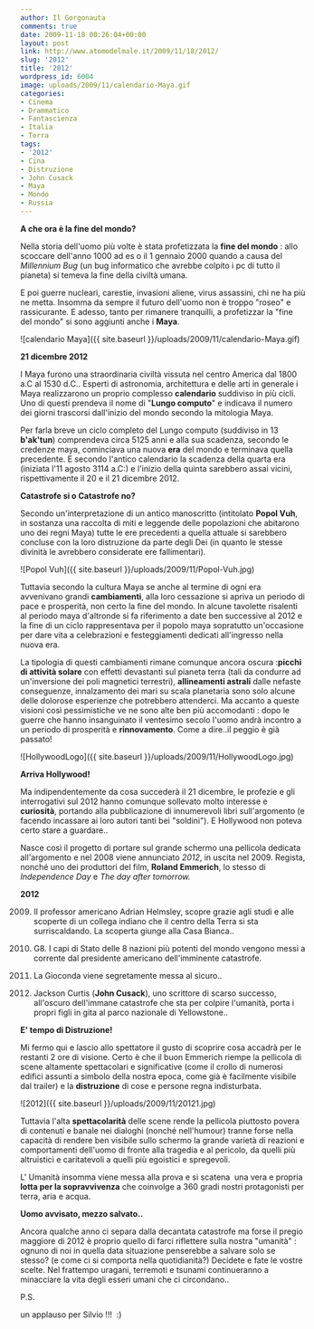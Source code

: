 ```yaml
---
author: Il Gorgonauta
comments: true
date: 2009-11-18 00:26:04+00:00
layout: post
link: http://www.atomodelmale.it/2009/11/18/2012/
slug: '2012'
title: '2012'
wordpress_id: 6004
image: uploads/2009/11/calendario-Maya.gif
categories:
- Cinema
- Drammatico
- Fantascienza
- Italia
- Terra
tags:
- '2012'
- Cina
- Distruzione
- John Cusack
- Maya
- Mondo
- Russia
---
```


**A che ora è la fine del mondo?**

Nella storia dell'uomo più volte è stata profetizzata la **fine del mondo** : allo scoccare dell'anno 1000 ad es o il 1 gennaio 2000 quando a causa del _Millennium Bug_ (un bug informatico che avrebbe colpito i pc di tutto il pianeta) si temeva la fine della civiltà umana.

E poi guerre nucleari, carestie, invasioni aliene, virus assassini, chi ne ha più ne metta. Insomma da sempre il futuro dell'uomo non è troppo "roseo" e rassicurante. E adesso, tanto per rimanere tranquilli, a profetizzar la "fine del mondo" si sono aggiunti anche i **Maya**.

![calendario Maya]({{ site.baseurl }}/uploads/2009/11/calendario-Maya.gif)

**21 dicembre 2012**

I Maya furono una straordinaria civiltà vissuta nel centro America dal 1800 a.C al 1530 d.C.. Esperti di astronomia, architettura e delle arti in generale i Maya realizzarono un proprio complesso **calendario** suddiviso in più cicli. Uno di questi prendeva il nome di "**Lungo computo**" e indicava il numero dei giorni trascorsi dall'inizio del mondo secondo la mitologia Maya.

Per farla breve un ciclo completo del Lungo computo (suddiviso in 13 **b'ak'tun**) comprendeva circa 5125 anni e alla sua scadenza, secondo le credenze maya, cominciava una nuova **era** del mondo e terminava quella precedente. E secondo l'antico calendario la scadenza della quarta era (iniziata l'11 agosto 3114 a.C:) e l'inizio della quinta sarebbero assai vicini, rispettivamente il 20 e il 21 dicembre 2012.

**Catastrofe si o Catastrofe no?**

Secondo un'interpretazione di un antico manoscritto (intitolato **Popol Vuh**, in sostanza una raccolta di miti e leggende delle popolazioni che abitarono uno dei regni Maya) tutte le ere precedenti a quella attuale si sarebbero concluse con la loro distruzione da parte degli Dei (in quanto le stesse divinità le avrebbero considerate ere fallimentari).

![Popol Vuh]({{ site.baseurl }}/uploads/2009/11/Popol-Vuh.jpg)

Tuttavia secondo la cultura Maya se anche al termine di ogni era avvenivano grandi **cambiamenti**, alla loro cessazione si apriva un periodo di pace e prosperità, non certo la fine del mondo. In alcune tavolette risalenti al periodo maya d'altronde si fa riferimento a date ben successive al 2012 e la fine di un ciclo rappresentava per il popolo maya sopratutto un'occasione per dare vita a celebrazioni e festeggiamenti dedicati all'ingresso nella nuova era.

La tipologia di questi cambiamenti rimane comunque ancora oscura :**picchi di attività solare** con effetti devastanti sul pianeta terra (tali da condurre ad un'inversione dei poli magnetici terrestri), **allineamenti astrali** dalle nefaste conseguenze, innalzamento dei mari su scala planetaria sono solo alcune delle dolorose esperienze che potrebbero attenderci. Ma accanto a queste visioni così pessimistiche ve ne sono alte ben più accomodanti :  dopo le guerre che hanno insanguinato il ventesimo secolo l'uomo andrà incontro a un  periodo di prosperità e **rinnovamento**. Come a dire..il peggio è già passato!

![HollywoodLogo]({{ site.baseurl }}/uploads/2009/11/HollywoodLogo.jpg)

**Arriva Hollywood!**

Ma indipendentemente da cosa succederà il 21 dicembre, le profezie e gli interrogativi sul 2012 hanno comunque sollevato molto interesse e **curiosità**, portando alla pubblicazione di innumerevoli libri sull'argomento (e facendo incassare ai loro autori tanti bei "soldini"). E Hollywood non poteva certo stare a guardare..

Nasce così il progetto di portare sul grande schermo una pellicola dedicata all'argomento e nel 2008 viene annunciato _2012_, in uscita nel 2009. Regista, nonché uno dei produttori del film, **Roland Emmerich**, lo stesso di _Independence Day_ e _The day after tomorrow._

**2012**

2009. Il professor americano Adrian Helmsley, scopre grazie agli studi e alle scoperte di un collega indiano che il centro della Terra si sta surriscaldando. La scoperta giunge alla Casa Bianca..

2010. G8. I capi di Stato delle 8 nazioni più potenti del mondo vengono messi a corrente dal presidente americano dell'imminente catastrofe.

2011. La Gioconda viene segretamente messa al sicuro..

2012. Jackson Curtis (**John Cusack**), uno scrittore di scarso successo, all'oscuro dell'immane catastrofe che sta per colpire l'umanità, porta i propri figli in gita al parco nazionale di Yellowstone..

**E' tempo di Distruzione!**

Mi fermo qui e lascio allo spettatore il gusto di scoprire cosa accadrà per le restanti 2 ore di visione. Certo è che il buon Emmerich riempe la pellicola di scene altamente spettacolari e significative (come il crollo di numerosi edifici assunti a simbolo della nostra epoca, come già è facilmente visibile dal trailer) e la **distruzione** di cose e persone regna indisturbata.

![2012]({{ site.baseurl }}/uploads/2009/11/20121.jpg)

Tuttavia l'alta **spettacolarità** delle scene rende la pellicola piuttosto povera di contenuti e banale nei dialoghi (nonché nell'humour)  tranne forse nella capacità di rendere ben visibile sullo schermo la grande varietà di reazioni e comportamenti dell'uomo di fronte alla tragedia e al pericolo, da quelli più altruistici e caritatevoli a quelli più egoistici e spregevoli.

L' Umanità insomma viene messa alla prova e si scatena  una vera e propria **lotta per la sopravvivenza** che coinvolge a 360 gradi nostri protagonisti per terra, aria e acqua.

**Uomo avvisato, mezzo salvato..**

Ancora qualche anno ci separa dalla decantata catastrofe ma forse il pregio maggiore di 2012 è proprio quello di farci riflettere sulla nostra "umanità" : ognuno di noi in quella data situazione penserebbe a salvare solo se stesso? (e come ci si comporta nella quotidianità?) Decidete e fate le vostre scelte. Nel frattempo uragani, terremoti e tsunami continueranno a minacciare la vita degli esseri umani che ci circondano..

P.S.

un applauso per Silvio !!!  :)
